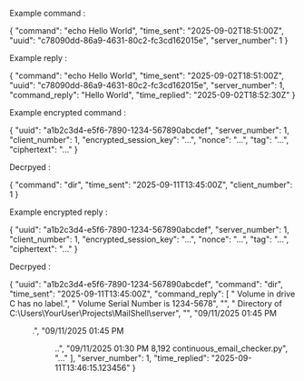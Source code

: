 Example command : 

{
  "command": "echo Hello World",
  "time_sent": "2025-09-02T18:51:00Z",
  "uuid": "c78090dd-86a9-4631-80c2-fc3cd162015e",
  "server_number": 1
}

Example reply : 

{
  "command": "echo Hello World",
  "time_sent": "2025-09-02T18:51:00Z",
  "uuid": "c78090dd-86a9-4631-80c2-fc3cd162015e",
  "server_number": 1,
  "command_reply": "Hello World",
  "time_replied": "2025-09-02T18:52:30Z"
}

Example encrypted command : 

{
  "uuid": "a1b2c3d4-e5f6-7890-1234-567890abcdef",
  "server_number": 1,
  "client_number": 1,
  "encrypted_session_key": "...",
  "nonce": "...",
  "tag": "...",
  "ciphertext": "..."
}

Decrpyed :

{
  "command": "dir",
  "time_sent": "2025-09-11T13:45:00Z",
  "client_number": 1
}

Example encrypted reply : 

{
  "uuid": "a1b2c3d4-e5f6-7890-1234-567890abcdef",
  "server_number": 1,
  "client_number": 1,
  "encrypted_session_key": "...",
  "nonce": "...",
  "tag": "...",
  "ciphertext": "..."
}

Decrpyed :

{
  "uuid": "a1b2c3d4-e5f6-7890-1234-567890abcdef",
  "command": "dir",
  "time_sent": "2025-09-11T13:45:00Z",
  "command_reply": [
    " Volume in drive C has no label.",
    " Volume Serial Number is 1234-5678",
    "",
    " Directory of C:\\Users\\YourUser\\Projects\\MailShell\\server",
    "",
    "09/11/2025  01:45 PM    <DIR>          .",
    "09/11/2025  01:45 PM    <DIR>          ..",
    "09/11/2025  01:30 PM             8,192 continuous_email_checker.py",
    "..."
  ],
  "server_number": 1,
  "time_replied": "2025-09-11T13:46:15.123456"
}
